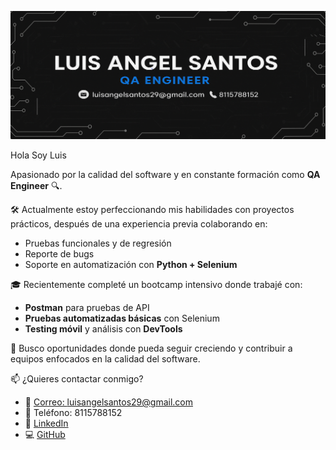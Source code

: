 <p align="center">
  <img src="assets/banner.png" alt="Banner de Luis Angel Santos">
</p>

Hola Soy Luis

Apasionado por la calidad del software y en constante formación como **QA Engineer** 🔍.  

🛠 Actualmente estoy perfeccionando mis habilidades con proyectos prácticos, después de una experiencia previa colaborando en:
- Pruebas funcionales y de regresión
- Reporte de bugs
- Soporte en automatización con **Python + Selenium**

🎓 Recientemente completé un bootcamp intensivo donde trabajé con:
- **Postman** para pruebas de API
- **Pruebas automatizadas básicas** con Selenium
- **Testing móvil** y análisis con **DevTools**

🚀 Busco oportunidades donde pueda seguir creciendo y contribuir a equipos enfocados en la calidad del software.

📫 ¿Quieres contactar conmigo? 

- 📧 [Correo: luisangelsantos29@gmail.com](mailto:luisangelsantos29@gmail.com)
- 📱 Teléfono: 8115788152
- 🔗 [LinkedIn](https://www.linkedin.com/in/luisangelsantos)
- 💻 [GitHub](https://github.com/KabyStrato66)
